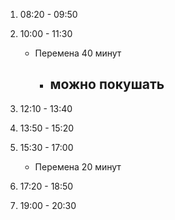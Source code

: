 1. 08:20 - 09:50  
2. 10:00 - 11:30  
    * Перемена 40 минут  
        - можно покушать
            -
        
3. 12:10 - 13:40  
4. 13:50 - 15:20  
5. 15:30 - 17:00  
    * Перемена 20 минут  
6. 17:20 - 18:50  
7. 19:00 - 20:30  